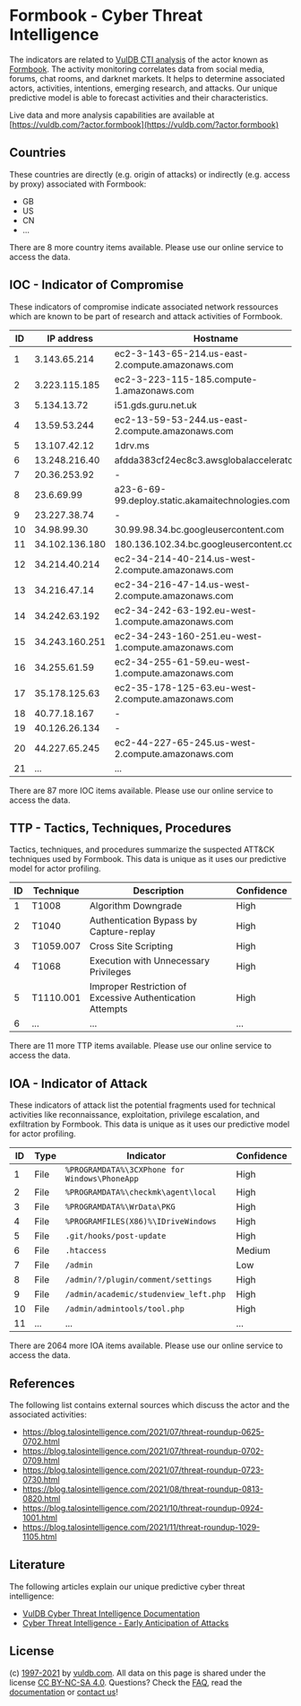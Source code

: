 # Formbook - Cyber Threat Intelligence

The indicators are related to [VulDB CTI analysis](https://vuldb.com/?kb.cti) of the actor known as [Formbook](https://vuldb.com/?actor.formbook). The activity monitoring correlates data from social media, forums, chat rooms, and darknet markets. It helps to determine associated actors, activities, intentions, emerging research, and attacks. Our unique predictive model is able to forecast activities and their characteristics.

Live data and more analysis capabilities are available at [https://vuldb.com/?actor.formbook](https://vuldb.com/?actor.formbook)

## Countries

These countries are directly (e.g. origin of attacks) or indirectly (e.g. access by proxy) associated with Formbook:

* GB
* US
* CN
* ...

There are 8 more country items available. Please use our online service to access the data.

## IOC - Indicator of Compromise

These indicators of compromise indicate associated network ressources which are known to be part of research and attack activities of Formbook.

ID | IP address | Hostname | Confidence
-- | ---------- | -------- | ----------
1 | 3.143.65.214 | ec2-3-143-65-214.us-east-2.compute.amazonaws.com | Medium
2 | 3.223.115.185 | ec2-3-223-115-185.compute-1.amazonaws.com | Medium
3 | 5.134.13.72 | i51.gds.guru.net.uk | High
4 | 13.59.53.244 | ec2-13-59-53-244.us-east-2.compute.amazonaws.com | Medium
5 | 13.107.42.12 | 1drv.ms | High
6 | 13.248.216.40 | afdda383cf24ec8c3.awsglobalaccelerator.com | High
7 | 20.36.253.92 | - | High
8 | 23.6.69.99 | a23-6-69-99.deploy.static.akamaitechnologies.com | High
9 | 23.227.38.74 | - | High
10 | 34.98.99.30 | 30.99.98.34.bc.googleusercontent.com | Medium
11 | 34.102.136.180 | 180.136.102.34.bc.googleusercontent.com | Medium
12 | 34.214.40.214 | ec2-34-214-40-214.us-west-2.compute.amazonaws.com | Medium
13 | 34.216.47.14 | ec2-34-216-47-14.us-west-2.compute.amazonaws.com | Medium
14 | 34.242.63.192 | ec2-34-242-63-192.eu-west-1.compute.amazonaws.com | Medium
15 | 34.243.160.251 | ec2-34-243-160-251.eu-west-1.compute.amazonaws.com | Medium
16 | 34.255.61.59 | ec2-34-255-61-59.eu-west-1.compute.amazonaws.com | Medium
17 | 35.178.125.63 | ec2-35-178-125-63.eu-west-2.compute.amazonaws.com | Medium
18 | 40.77.18.167 | - | High
19 | 40.126.26.134 | - | High
20 | 44.227.65.245 | ec2-44-227-65-245.us-west-2.compute.amazonaws.com | Medium
21 | ... | ... | ...

There are 87 more IOC items available. Please use our online service to access the data.

## TTP - Tactics, Techniques, Procedures

Tactics, techniques, and procedures summarize the suspected ATT&CK techniques used by Formbook. This data is unique as it uses our predictive model for actor profiling.

ID | Technique | Description | Confidence
-- | --------- | ----------- | ----------
1 | T1008 | Algorithm Downgrade | High
2 | T1040 | Authentication Bypass by Capture-replay | High
3 | T1059.007 | Cross Site Scripting | High
4 | T1068 | Execution with Unnecessary Privileges | High
5 | T1110.001 | Improper Restriction of Excessive Authentication Attempts | High
6 | ... | ... | ...

There are 11 more TTP items available. Please use our online service to access the data.

## IOA - Indicator of Attack

These indicators of attack list the potential fragments used for technical activities like reconnaissance, exploitation, privilege escalation, and exfiltration by Formbook. This data is unique as it uses our predictive model for actor profiling.

ID | Type | Indicator | Confidence
-- | ---- | --------- | ----------
1 | File | `%PROGRAMDATA%\3CXPhone for Windows\PhoneApp` | High
2 | File | `%PROGRAMDATA%\checkmk\agent\local` | High
3 | File | `%PROGRAMDATA%\WrData\PKG` | High
4 | File | `%PROGRAMFILES(X86)%\IDriveWindows` | High
5 | File | `.git/hooks/post-update` | High
6 | File | `.htaccess` | Medium
7 | File | `/admin` | Low
8 | File | `/admin/?/plugin/comment/settings` | High
9 | File | `/admin/academic/studenview_left.php` | High
10 | File | `/admin/admintools/tool.php` | High
11 | ... | ... | ...

There are 2064 more IOA items available. Please use our online service to access the data.

## References

The following list contains external sources which discuss the actor and the associated activities:

* https://blog.talosintelligence.com/2021/07/threat-roundup-0625-0702.html
* https://blog.talosintelligence.com/2021/07/threat-roundup-0702-0709.html
* https://blog.talosintelligence.com/2021/07/threat-roundup-0723-0730.html
* https://blog.talosintelligence.com/2021/08/threat-roundup-0813-0820.html
* https://blog.talosintelligence.com/2021/10/threat-roundup-0924-1001.html
* https://blog.talosintelligence.com/2021/11/threat-roundup-1029-1105.html

## Literature

The following articles explain our unique predictive cyber threat intelligence:

* [VulDB Cyber Threat Intelligence Documentation](https://vuldb.com/?kb.cti)
* [Cyber Threat Intelligence - Early Anticipation of Attacks](https://www.scip.ch/en/?labs.20201022)

## License

(c) [1997-2021](https://vuldb.com/?kb.changelog) by [vuldb.com](https://vuldb.com/?kb.about). All data on this page is shared under the license [CC BY-NC-SA 4.0](https://creativecommons.org/licenses/by-nc-sa/4.0/). Questions? Check the [FAQ](https://vuldb.com/?kb.faq), read the [documentation](https://vuldb.com/?kb) or [contact us](https://vuldb.com/?contact)!
